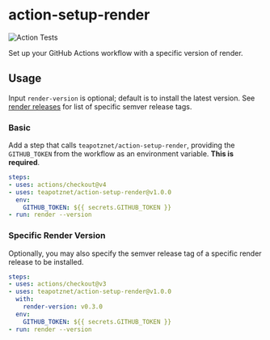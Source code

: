 # action-setup-render

![Action Tests](https://github.com/teapotznet/action-setup-render/actions/workflows/test.yml/badge.svg)

Set up your GitHub Actions workflow with a specific version of render.

## Usage

Input `render-version` is optional; default is to install the latest version. See [render releases](https://github.com/VirtusLab/render/releases) for list of specific semver release tags.

### Basic

Add a step that calls `teapotznet/action-setup-render`, providing the `GITHUB_TOKEN` from the workflow as an environment variable.  **This is required**.

```yaml
steps:
- uses: actions/checkout@v4
- uses: teapotznet/action-setup-render@v1.0.0
  env:
    GITHUB_TOKEN: ${{ secrets.GITHUB_TOKEN }}
- run: render --version
```

### Specific Render Version

Optionally, you may also specify the semver release tag of a specific render release to be installed.

```yaml
steps:
- uses: actions/checkout@v3
- uses: teapotznet/action-setup-render@v1.0.0
  with:
    render-version: v0.3.0
  env:
    GITHUB_TOKEN: ${{ secrets.GITHUB_TOKEN }}
- run: render --version
```
